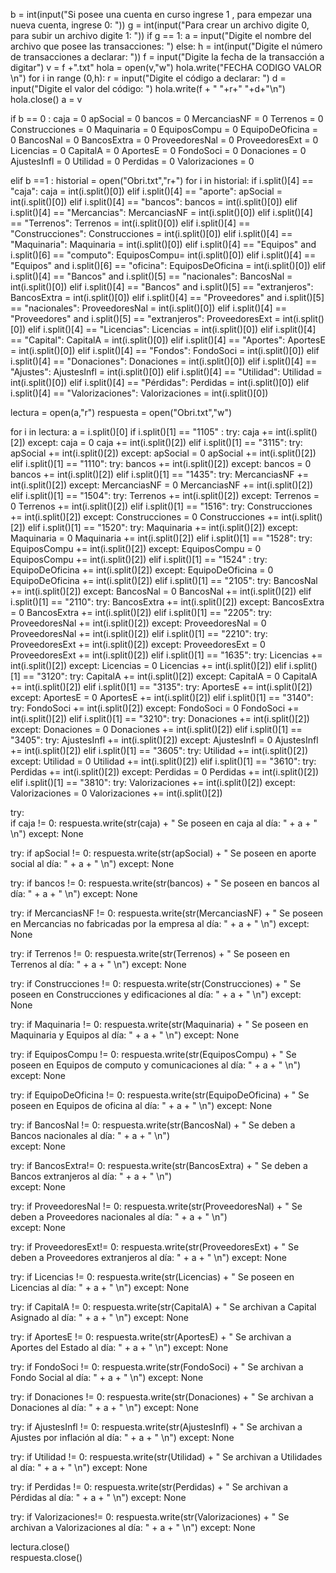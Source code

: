 b = int(input("Si posee una cuenta en curso ingrese 1 , para empezar una nueva cuenta, ingrese 0: "))
g = int(input("Para crear un archivo digite 0, para subir un archivo digite 1: "))
if g == 1:
   a = input("Digite el nombre del archivo que posee las transacciones: ")
else:
   h = int(input("Digite el número de transacciones a declarar: "))
   f = input("Digite la fecha de la transacción a digitar")
   v = f +".txt"
   hola = open(v,"w")
   hola.write("FECHA      CODIGO      VALOR \n")
   for i in range (0,h):
       r = input("Digite el código a declarar: ")
       d = input("Digite el valor del código: ")
       hola.write(f + "      "+r+"      "+d+"\n")
   hola.close()
   a = v

if b == 0 :
    caja = 0
    apSocial = 0
    bancos = 0
    MercanciasNF = 0
    Terrenos = 0
    Construcciones = 0
    Maquinaria = 0
    EquiposCompu = 0
    EquipoDeOficina = 0
    BancosNal = 0
    BancosExtra = 0
    ProveedoresNal = 0
    ProveedoresExt = 0
    Licencias = 0
    CapitalA = 0
    AportesE = 0
    FondoSoci = 0
    Donaciones = 0
    AjustesInfl = 0
    Utilidad = 0
    Perdidas = 0
    Valorizaciones = 0
    
elif b ==1 :
    historial = open("Obri.txt","r+")
    for i in historial:
        if i.split()[4] == "caja":
            caja = int(i.split()[0])
        elif i.split()[4] == "aporte":
            apSocial = int(i.split()[0])
        elif i.split()[4] == "bancos":
            bancos = int(i.split()[0])
        elif i.split()[4] == "Mercancias":
             MercanciasNF = int(i.split()[0])
        elif i.split()[4] == "Terrenos":
             Terrenos = int(i.split()[0])
        elif i.split()[4] == "Construcciones":
             Construcciones = int(i.split()[0])
        elif i.split()[4] == "Maquinaria":
             Maquinaria = int(i.split()[0])
        elif i.split()[4] == "Equipos" and i.split()[6] == "computo":
             EquiposCompu= int(i.split()[0])
        elif i.split()[4] == "Equipos" and i.split()[6] == "oficina":
             EquiposDeOficina = int(i.split()[0])
        elif i.split()[4] == "Bancos" and i.split()[5] == "nacionales":
             BancosNal = int(i.split()[0])
        elif i.split()[4] == "Bancos" and i.split()[5] == "extranjeros":
             BancosExtra = int(i.split()[0])
        elif i.split()[4] == "Proveedores" and i.split()[5] == "nacionales":
             ProveedoresNal = int(i.split()[0])
        elif i.split()[4] == "Proveedores" and i.split()[5] == "extranjeros":
             ProveedoresExt = int(i.split()[0])
        elif i.split()[4] == "Licencias":
             Licencias = int(i.split()[0])
        elif i.split()[4] == "Capital":
             CapitalA = int(i.split()[0])
        elif i.split()[4] == "Aportes":
             AportesE = int(i.split()[0])
        elif i.split()[4] == "Fondos":
             FondoSoci = int(i.split()[0])
        elif i.split()[4] == "Donaciones":
             Donaciones = int(i.split()[0])
        elif i.split()[4] == "Ajustes":
             AjustesInfl = int(i.split()[0])
        elif i.split()[4] == "Utilidad":
             Utilidad = int(i.split()[0])
        elif i.split()[4] == "Pérdidas":
             Perdidas = int(i.split()[0])
        elif i.split()[4] == "Valorizaciones":
             Valorizaciones = int(i.split()[0])
             
lectura = open(a,"r")
respuesta = open("Obri.txt","w")

for i in lectura:
    a = i.split()[0]
    if i.split()[1] == "1105" :
      try: 
       caja += int(i.split()[2])
      except:
         caja = 0
         caja += int(i.split()[2])
    elif i.split()[1] == "3115":
      try:
       apSocial += int(i.split()[2])
      except:
       apSocial = 0
       apSocial += int(i.split()[2])
    elif i.split()[1] == "1110":
       try:
         bancos += int(i.split()[2])
       except:
         bancos = 0
         bancos += int(i.split()[2])
    elif i.split()[1] == "1435":
       try:
         MercanciasNF += int(i.split()[2])
       except:
         MercanciasNF = 0
         MercanciasNF += int(i.split()[2])
    elif i.split()[1] == "1504":
       try:
          Terrenos += int(i.split()[2])
       except:
           Terrenos = 0
           Terrenos += int(i.split()[2])
    elif i.split()[1] == "1516": 
        try:
            Construcciones += int(i.split()[2])
        except:
            Construcciones = 0
            Construcciones += int(i.split()[2])
    elif i.split()[1] == "1520":
        try:
            Maquinaria += int(i.split()[2])
        except:
            Maquinaria = 0
            Maquinaria += int(i.split()[2])
    elif i.split()[1] == "1528":
        try:
            EquiposCompu += int(i.split()[2])
        except:
            EquiposCompu = 0
            EquiposCompu += int(i.split()[2])
    elif i.split()[1] == "1524" :
        try:
            EquipoDeOficina += int(i.split()[2])
        except:
            EquipoDeOficina = 0
            EquipoDeOficina += int(i.split()[2])
    elif i.split()[1] == "2105":
        try:
            BancosNal += int(i.split()[2])
        except:
            BancosNal = 0
            BancosNal += int(i.split()[2])
    elif i.split()[1] == "2110":
       try:
            BancosExtra += int(i.split()[2])
       except:
            BancosExtra = 0
            BancosExtra += int(i.split()[2])
    elif i.split()[1] == "2205":
        try:
            ProveedoresNal += int(i.split()[2])
        except:
            ProveedoresNal = 0
            ProveedoresNal += int(i.split()[2])
    elif i.split()[1] == "2210":
       try:
            ProveedoresExt += int(i.split()[2])
       except:
            ProveedoresExt = 0
            ProveedoresExt += int(i.split()[2])
    elif i.split()[1] == "1635":
       try:
            Licencias += int(i.split()[2])
       except:
            Licencias = 0
            Licencias += int(i.split()[2])
     elif i.split()[1] == "3120":
       try:
            CapitalA += int(i.split()[2])
       except:
            CapitalA = 0
            CapitalA += int(i.split()[2])
      elif i.split()[1] == "3135":
       try:
            AportesE += int(i.split()[2])
       except:
            AportesE = 0
            AportesE += int(i.split()[2])
      elif i.split()[1] == "3140":
       try:
            FondoSoci += int(i.split()[2])
       except:
            FondoSoci = 0
            FondoSoci += int(i.split()[2])
      elif i.split()[1] == "3210":
       try:
            Donaciones += int(i.split()[2])
       except:
            Donaciones = 0
            Donaciones += int(i.split()[2])
      elif i.split()[1] == "3405":
       try:
            AjustesInfl += int(i.split()[2])
       except:
            AjustesInfl = 0
            AjustesInfl += int(i.split()[2])
      elif i.split()[1] == "3605":
       try:
            Utilidad += int(i.split()[2])
       except:
            Utilidad = 0
            Utilidad += int(i.split()[2])
      elif i.split()[1] == "3610":
       try:
            Perdidas += int(i.split()[2])
       except:
            Perdidas = 0
            Perdidas += int(i.split()[2])
      elif i.split()[1] == "3810":
       try:
            Valorizaciones += int(i.split()[2])
       except:
            Valorizaciones = 0
            Valorizaciones += int(i.split()[2])
       
try:        
  if caja != 0:
    respuesta.write(str(caja) + " Se poseen en caja al día: " + a + " \n")
except:
    None
    
try:
 if apSocial != 0:
    respuesta.write(str(apSocial) + " Se poseen en aporte social al día: " + a + " \n")
except:
    None
    
try:
 if bancos != 0:
    respuesta.write(str(bancos) + " Se poseen en bancos al día: " + a + " \n")
except:
    None
    
try:
  if MercanciasNF != 0:
    respuesta.write(str(MercanciasNF) + " Se poseen en Mercancias no fabricadas por la empresa al día: " + a + " \n")
except:
    None
    
try: 
   if  Terrenos != 0:
    respuesta.write(str(Terrenos) + " Se poseen en Terrenos al día: " + a + " \n")
except:
    None
    
try:
  if Construcciones != 0:
    respuesta.write(str(Construcciones) + " Se poseen en Construcciones y edificaciones al día: " + a + " \n")
except:
    None
    
try:
 if Maquinaria != 0:
    respuesta.write(str(Maquinaria) + " Se poseen en Maquinaria y Equipos al día: " + a + " \n")
except:
    None
    
try:
 if EquiposCompu != 0:
    respuesta.write(str(EquiposCompu) + " Se poseen en Equipos de computo y comunicaciones al día: " + a + " \n")
except:
    None
    
try:
 if EquipoDeOficina != 0:
    respuesta.write(str(EquipoDeOficina) + " Se poseen en Equipos de oficina al día: " + a + " \n")
except:
    None
    
try:
 if BancosNal != 0:
    respuesta.write(str(BancosNal) + " Se deben a Bancos nacionales al día: " + a + " \n")    
except:
    None
    
try:
 if BancosExtra!= 0:
    respuesta.write(str(BancosExtra) + " Se deben a Bancos extranjeros al día: " + a + " \n")    
except:
    None
    
try:
 if ProveedoresNal != 0:
    respuesta.write(str(ProveedoresNal) + " Se deben a Proveedores nacionales al día: " + a + " \n")    
except:
    None
    
try:
 if ProveedoresExt!= 0:
    respuesta.write(str(ProveedoresExt) + " Se deben a Proveedores extranjeros  al día: " + a + " \n")
except:
    None
   
 
try:
 if Licencias != 0:
    respuesta.write(str(Licencias) + " Se poseen en Licencias al día: " + a + " \n")
except:
    None

try:
 if CapitalA != 0:
    respuesta.write(str(CapitalA) + " Se archivan a Capital Asignado al día: " + a + " \n")
except:
    None
    
try:
 if AportesE != 0:
    respuesta.write(str(AportesE) + " Se archivan a Aportes del Estado al día: " + a + " \n")
except:
    None

try:
 if FondoSoci != 0:
    respuesta.write(str(FondoSoci) + " Se archivan a Fondo Social al día: " + a + " \n")
except:
    None
    
try:
 if Donaciones != 0:
    respuesta.write(str(Donaciones) + " Se archivan a Donaciones al día: " + a + " \n")
except:
    None 
  
try:
 if AjustesInfl != 0:
    respuesta.write(str(AjustesInfl) + " Se archivan a Ajustes por inflación al día: " + a + " \n")
except:
    None 
  
try:
 if Utilidad != 0:
    respuesta.write(str(Utilidad) + " Se archivan a Utilidades al día: " + a + " \n")
except:
    None   

try:
 if Perdidas != 0:
    respuesta.write(str(Perdidas) + " Se archivan a Pérdidas al día: " + a + " \n")
except:
    None 
 
try:
 if Valorizaciones!= 0:
    respuesta.write(str(Valorizaciones) + " Se archivan a Valorizaciones al día: " + a + " \n")
except:
    None 
    
lectura.close()    
respuesta.close()
